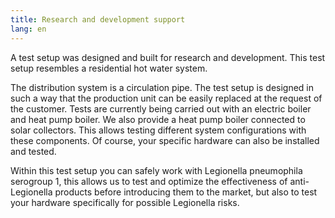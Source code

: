```yaml
---
title: Research and development support
lang: en
---
```

A test setup was designed and built for research and development. This test setup resembles a residential hot water system.

The distribution system is a circulation pipe. The test setup is designed in such a way that the production unit can be easily replaced at the request of the customer. Tests are currently being carried out with an electric boiler and heat pump boiler. We also provide a heat pump boiler connected to solar collectors. This allows testing different system configurations with these components. Of course, your specific hardware can also be installed and tested.

Within this test setup you can safely work with Legionella pneumophila serogroup 1, this allows us to test and optimize the effectiveness of anti-Legionella products before introducing them to the market, but also to test your hardware specifically for possible Legionella risks.